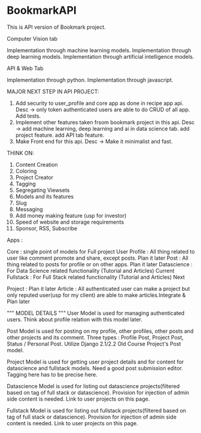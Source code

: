 # BookmarkAPI

This is API version of Bookmark project.

Computer Vision tab

Implementation through machine learning models.
Implementation through deep learning models.
Implementation through artificial intelligence models.

API & Web Tab

Implementation through python.
Implementation through javascript.

MAJOR NEXT STEP IN API PROJECT:

1) Add security to user_profile and core app as done in recipe app api.
Desc -> only token authenticated users are able to do CRUD of all app. Add tests.
2) Implement other features taken frsom bookmark project in this api.
Desc -> add machine learning, deep learning and ai in data science tab. add project feature. add API tab feature.
3) Make Front end for this api.
Desc -> Make it minimalist and fast.

THINK ON:

1) Content Creation
2) Coloring
3) Project Creator
4) Tagging
5) Segregating Viewsets
6) Models and its features
7) Slug
8) Messaging
9) Add money making feature (usp for investor)
10) Speed of website and storage requirements
11) Sponsor, RSS, Subscribe


Apps :

Core : single point of models for Full project
User Profile : All thing related to user like comment promote and share, except posts. Plan it later
Post : All thing related to posts for profile or on other apps. Plan it later
Datascience : For Data Science related functionality (Tutorial and Articles) Current
Fullstack : For Full Stack related functionality (Tutorial and Articles) Next
<!-- Design : For design of all types e.g. game, automobile, buildings, software & content, hardware etc. -->
Project : Plan it later
Article : All authenticated user can make a project but only reputed user(usp for my client) are able to make articles.Integrate & Plan later

""" MODEL DETAILS """
User Model is used for managing authenticated users. Think about profile relation with this model later.

Post Model is used for posting on my profile, other profiles, other posts and other projects and its comment. Three types : Profile Post, Project Post, Status / Personal Post. Utilize Django 2.1/2.2 Old Course Project's Post model.

Project Model is used for getting user project details and for content for datascience and fullstack models. Need a good post submission editor. Tagging here has to be precise here.

Datascience Model is used for listing out datascience projects(filtered based on tag of full stack or datascience). Provision for injection of admin side content is needed. Link to user projects on this page.

Fullstack Model is used for listing out fullstack projects(filtered based on tag of full stack or datascience). Provision for injection of admin side content is needed. Link to user projects on this page.
